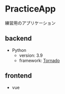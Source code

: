# PracticeApp
練習用のアプリケーション

## backend
- Python
  - version: 3.9
  - framework: [Tornado](https://sites.google.com/site/tornadowebja/)

## frontend
- vue